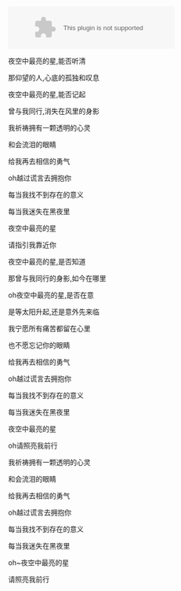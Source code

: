 <div markdown="0">
<embed src="//music.163.com/style/swf/widget.swf?sid=29600714&type=2&auto=1&width=320&height=66" width="340" height="86"  allowNetworking="all"></embed>
</div>


夜空中最亮的星,能否听清

那仰望的人,心底的孤独和叹息

夜空中最亮的星,能否记起

曾与我同行,消失在风里的身影

我祈祷拥有一颗透明的心灵

和会流泪的眼睛

给我再去相信的勇气

oh越过谎言去拥抱你

每当我找不到存在的意义

每当我迷失在黑夜里

夜空中最亮的星

请指引我靠近你

夜空中最亮的星,是否知道

那曾与我同行的身影,如今在哪里

oh夜空中最亮的星,是否在意

是等太阳升起,还是意外先来临

我宁愿所有痛苦都留在心里

也不愿忘记你的眼睛

给我再去相信的勇气

oh越过谎言去拥抱你

每当我找不到存在的意义

每当我迷失在黑夜里

夜空中最亮的星

oh请照亮我前行

我祈祷拥有一颗透明的心灵

和会流泪的眼睛

给我再去相信的勇气

oh越过谎言去拥抱你

每当我找不到存在的意义

每当我迷失在黑夜里

oh~夜空中最亮的星

请照亮我前行
